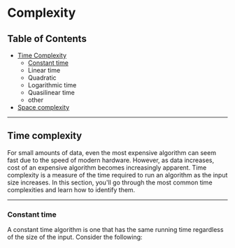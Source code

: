 # Complexity
## Table of Contents
* [Time Complexity](#Time&#32;complexity)
    * [Constant time](#Constant&#32;time)
    * Linear time
    * Quadratic 
    * Logarithmic time
    * Quasilinear time
    * other
* [Space complexity](#Space&#32;complexity)

***

## Time&#32;complexity  
For small amounts of data, even the most expensive algorithm can seem fast due to the speed of modern hardware. However, as data increases, cost of an expensive algorithm becomes increasingly apparent. Time complexity is a measure of the time required to run an algorithm as the input size increases. In this section, you'll go through the most common time complexities and learn how to identify them.

***

### Constant&#32;time
A constant time algorithm is one that has the same running time regardless of the size of the input. Consider the following:


